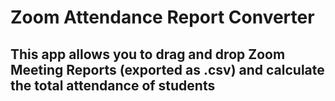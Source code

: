 # Zoom Attendance Report Converter

## This app allows you to drag and drop Zoom Meeting Reports (exported as .csv) and calculate the total attendance of students
